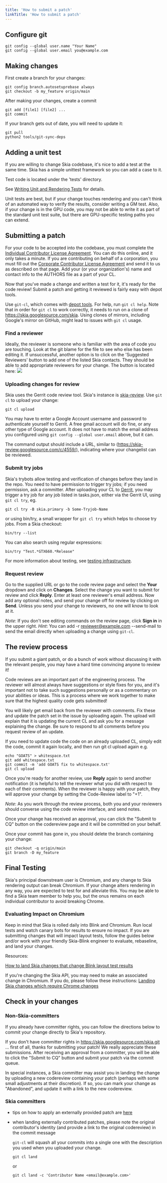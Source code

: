 ```yaml
---
title: 'How to submit a patch'
linkTitle: 'How to submit a patch'
---
```


## Configure git

<!--?prettify lang=sh?-->

    git config --global user.name "Your Name"
    git config --global user.email you@example.com

## Making changes

First create a branch for your changes:

<!--?prettify lang=sh?-->

    git config branch.autosetuprebase always
    git checkout -b my_feature origin/main

After making your changes, create a commit

<!--?prettify lang=sh?-->

    git add [file1] [file2] ...
    git commit

If your branch gets out of date, you will need to update it:

<!--?prettify lang=sh?-->

    git pull
    python2 tools/git-sync-deps

## Adding a unit test

If you are willing to change Skia codebase, it's nice to add a test at the same
time. Skia has a simple unittest framework so you can add a case to it.

Test code is located under the 'tests' directory.

See [Writing Unit and Rendering Tests](/docs/dev/testing/tests) for details.

Unit tests are best, but if your change touches rendering and you can't think of
an automated way to verify the results, consider writing a GM test. Also, if
your change is in the GPU code, you may not be able to write it as part of the
standard unit test suite, but there are GPU-specific testing paths you can
extend.

## Submitting a patch

For your code to be accepted into the codebase, you must complete the
[Individual Contributor License Agreement](http://code.google.com/legal/individual-cla-v1.0.html).
You can do this online, and it only takes a minute. If you are contributing on
behalf of a corporation, you must fill out the
[Corporate Contributor License Agreement](http://code.google.com/legal/corporate-cla-v1.0.html)
and send it to us as described on that page. Add your (or your organization's)
name and contact info to the AUTHORS file as a part of your CL.

Now that you've made a change and written a test for it, it's ready for the code
review! Submit a patch and getting it reviewed is fairly easy with depot tools.

Use `git-cl`, which comes with
[depot tools](http://sites.google.com/a/chromium.org/dev/developers/how-tos/install-depot-tools).
For help, run `git cl help`. Note that in order for `git cl` to work correctly,
it needs to run on a clone of <https://skia.googlesource.com/skia>. Using clones
of mirrors, including Google's mirror on GitHub, might lead to issues with
`git cl` usage.

### Find a reviewer

Ideally, the reviewer is someone who is familiar with the area of code you are
touching. Look at the git blame for the file to see who else has been editing
it. If unsuccessful, another option is to click on the 'Suggested Reviewers'
button to add one of the listed Skia contacts. They should be able to add
appropriate reviewers for your change. The button is located here:
<img src="/docs/dev/contrib/SuggestedReviewers.png" style="display: inline-block; max-width: 75%" />

### Uploading changes for review

Skia uses the Gerrit code review tool. Skia's instance is
[skia-review](http://skia-review.googlesource.com). Use `git cl` to upload your
change:

<!--?prettify lang=sh?-->

    git cl upload

You may have to enter a Google Account username and password to authenticate
yourself to Gerrit. A free gmail account will do fine, or any other type of
Google account. It does not have to match the email address you configured using
`git config --global user.email` above, but it can.

The command output should include a URL, similar to
(https://skia-review.googlesource.com/c/4559/), indicating where your changelist
can be reviewed.

### Submit try jobs

Skia's trybots allow testing and verification of changes before they land in the
repo. You need to have permission to trigger try jobs; if you need permission,
ask a committer. After uploading your CL to
[Gerrit](https://skia-review.googlesource.com/), you may trigger a try job for
any job listed in tasks.json, either via the Gerrit UI, using `git cl try`, eg.

    git cl try -B skia.primary -b Some-Tryjob-Name

or using bin/try, a small wrapper for `git cl try` which helps to choose try
jobs. From a Skia checkout:

    bin/try --list

You can also search using regular expressions:

    bin/try "Test.*GTX660.*Release"

For more information about testing, see
[testing infrastructure](/docs/dev/testing/automated_testing).

### Request review

Go to the supplied URL or go to the code review page and select the **Your**
dropdown and click on **Changes**. Select the change you want to submit for
review and click **Reply**. Enter at least one reviewer's email address. Now add
any optional notes, and send your change off for review by clicking on **Send**.
Unless you send your change to reviewers, no one will know to look at it.

_Note_: If you don't see editing commands on the review page, click **Sign in**
in the upper right. _Hint_: You can add -r reviewer@example.com --send-mail to
send the email directly when uploading a change using `git-cl`.

## The review process

If you submit a giant patch, or do a bunch of work without discussing it with
the relevant people, you may have a hard time convincing anyone to review it!

Code reviews are an important part of the engineering process. The reviewer will
almost always have suggestions or style fixes for you, and it's important not to
take such suggestions personally or as a commentary on your abilities or ideas.
This is a process where we work together to make sure that the highest quality
code gets submitted!

You will likely get email back from the reviewer with comments. Fix these and
update the patch set in the issue by uploading again. The upload will explain
that it is updating the current CL and ask you for a message explaining the
change. Be sure to respond to all comments before you request review of an
update.

If you need to update code the code on an already uploaded CL, simply edit the
code, commit it again locally, and then run git cl upload again e.g.

    echo "GOATS" > whitespace.txt
    git add whitespace.txt
    git commit -m 'add GOATS fix to whitespace.txt'
    git cl upload

Once you're ready for another review, use **Reply** again to send another
notification (it is helpful to tell the reviewer what you did with respect to
each of their comments). When the reviewer is happy with your patch, they will
approve your change by setting the Code-Review label to "+1".

_Note_: As you work through the review process, both you and your reviewers
should converse using the code review interface, and send notes.

Once your change has received an approval, you can click the "Submit to CQ"
button on the codereview page and it will be committed on your behalf.

Once your commit has gone in, you should delete the branch containing your
change:

    git checkout -q origin/main
    git branch -D my_feature

## Final Testing

Skia's principal downstream user is Chromium, and any change to Skia rendering
output can break Chromium. If your change alters rendering in any way, you are
expected to test for and alleviate this. You may be able to find a Skia team
member to help you, but the onus remains on each individual contributor to avoid
breaking Chrome.

### Evaluating Impact on Chromium

Keep in mind that Skia is rolled daily into Blink and Chromium. Run local tests
and watch canary bots for results to ensure no impact. If you are submitting
changes that will impact layout tests, follow the guides below and/or work with
your friendly Skia-Blink engineer to evaluate, rebaseline, and land your
changes.

Resources:

[How to land Skia changes that change Blink layout test results](/docs/dev/chrome/blink/)

If you're changing the Skia API, you may need to make an associated change in
Chromium. If you do, please follow these instructions:
[Landing Skia changes which require Chrome changes](/docs/dev/chrome/changes/)

## Check in your changes

### Non-Skia-committers

If you already have committer rights, you can follow the directions below to
commit your change directly to Skia's repository.

If you don't have committer rights in https://skia.googlesource.com/skia.git ...
first of all, thanks for submitting your patch! We really appreciate these
submissions. After receiving an approval from a committer, you will be able to
click the "Submit to CQ" button and submit your patch via the commit queue.

In special instances, a Skia committer may assist you in landing the change by
uploading a new codereview containing your patch (perhaps with some small
adjustments at their discretion). If so, you can mark your change as
"Abandoned", and update it with a link to the new codereview.

### Skia committers

- tips on how to apply an externally provided patch are [here](../patch)
- when landing externally contributed patches, please note the original
  contributor's identity (and provide a link to the original codereview) in the
  commit message

  `git-cl` will squash all your commits into a single one with the description
  you used when you uploaded your change.

  ```
  git cl land
  ```

  or

  ```
  git cl land -c 'Contributor Name <email@example.com>'
  ```

